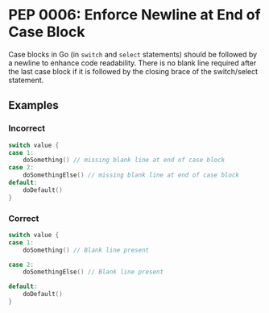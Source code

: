 # PEP 0006: Enforce Newline at End of Case Block

Case blocks in Go (in `switch` and `select` statements) should be followed by a newline to enhance code readability.
There is no blank line required after the last case block if it is followed by the closing brace of the switch/select statement.

## Examples

### Incorrect

```go
switch value {
case 1:
    doSomething() // missing blank line at end of case block
case 2:
    doSomethingElse() // missing blank line at end of case block
default:
    doDefault()
}
```

### Correct

```go
switch value {
case 1:
    doSomething() // Blank line present

case 2:
    doSomethingElse() // Blank line present

default:
    doDefault()
}
```
